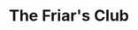 ---
title: 'The Friar''s Club'
episode: 18
pc: 718
written: David Mandel
directed: Andy Ackerman
aired: March 7, 1996
imdb: 'http://www.imdb.com/title/tt0697700/'
wiki: 'https://en.wikipedia.org/wiki/The_Friar''s_Club'
taxonomy:
    category:
        - episode
---